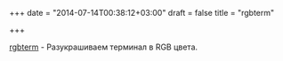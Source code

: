 +++
date = "2014-07-14T00:38:12+03:00"
draft = false
title = "rgbterm"

+++

<p><a href="https://github.com/aybabtme/rgbterm">rgbterm</a> - Разукрашиваем терминал в RGB цвета.</p>

